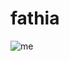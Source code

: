 # fathia
![me](https://user-images.githubusercontent.com/107118603/211164002-35ceab45-917d-4c5f-aa7c-b79028440ec7.jpg)

